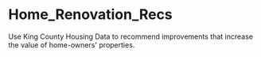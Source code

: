 # Home_Renovation_Recs
Use King County Housing Data to recommend improvements that increase the value of home-owners' properties.
